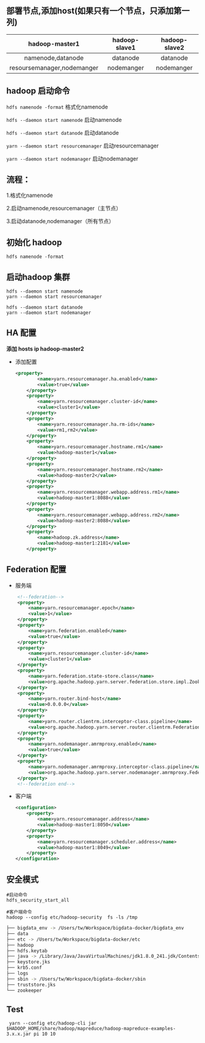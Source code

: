 ## 部署节点,添加host(如果只有一个节点，只添加第一列)

|       hadoop-master1       | hadoop-slave1 | hadoop-slave2 |
|:--------------------------:|:-------------:|:-------------:|
|     namenode,datanode      |   datanode    |   datanode    |
| resoursemanager,nodemanger |  nodemanger   |  nodemanger   |

## hadoop 启动命令

`hdfs namenode -format` 格式化namenode

`hdfs --daemon start namenode` 启动namenode

`hdfs --daemon start datanode` 启动datanode

`yarn --daemon start resourcemanager` 启动resourcemanager

`yarn --daemon start nodemanager` 启动nodemanager

## 流程：

 1.格式化namenode

 2.启动namenode,resourcemanager（主节点）

 3.启动datanode,nodemanager（所有节点）


## 初始化 hadoop 

```
hdfs namenode -format
```
## 启动hadoop 集群
```
hdfs --daemon start namenode
yarn --daemon start resourcemanager

hdfs --daemon start datanode
yarn --daemon start nodemanager
```

## HA 配置

**添加 hosts ip hadoop-master2**

- 添加配置

  ```xml
  <property>
          <name>yarn.resourcemanager.ha.enabled</name>
          <value>true</value>
      </property>
      <property>
          <name>yarn.resourcemanager.cluster-id</name>
          <value>cluster1</value>
      </property>
      <property>
          <name>yarn.resourcemanager.ha.rm-ids</name>
          <value>rm1,rm2</value>
      </property>
      <property>
          <name>yarn.resourcemanager.hostname.rm1</name>
          <value>hadoop-master1</value>
      </property>
      <property>
          <name>yarn.resourcemanager.hostname.rm2</name>
          <value>hadoop-master2</value>
      </property>
      <property>
          <name>yarn.resourcemanager.webapp.address.rm1</name>
          <value>hadoop-master1:8088</value>
      </property>
      <property>
          <name>yarn.resourcemanager.webapp.address.rm2</name>
          <value>hadoop-master2:8088</value>
      </property>
      <property>
          <name>hadoop.zk.address</name>
          <value>hadoop-master1:2181</value>
      </property>
  ```

  

## Federation 配置

- 服务端

```xml
    <!--federation-->
    <property>
        <name>yarn.resourcemanager.epoch</name>
        <value>1</value>
    </property>
    <property>
        <name>yarn.federation.enabled</name>
        <value>true</value>
    </property>
    <property>
        <name>yarn.resourcemanager.cluster-id</name>
        <value>cluster1</value>
    </property>
    <property>
        <name>yarn.federation.state-store.class</name>
        <value>org.apache.hadoop.yarn.server.federation.store.impl.ZookeeperFederationStateStore</value>
    </property>
    <property>
        <name>yarn.router.bind-host</name>
        <value>0.0.0.0</value>
    </property>
    <property>
        <name>yarn.router.clientrm.interceptor-class.pipeline</name>
        <value>org.apache.hadoop.yarn.server.router.clientrm.FederationClientInterceptor</value>
    </property>
    <property>
        <name>yarn.nodemanager.amrmproxy.enabled</name>
        <value>true</value>
    </property>
    <property>
        <name>yarn.nodemanager.amrmproxy.interceptor-class.pipeline</name>
        <value>org.apache.hadoop.yarn.server.nodemanager.amrmproxy.FederationInterceptor</value>
    </property>
    <!--federation end-->
```



- 客户端

  ```xml
  <configuration>
      <property>
          <name>yarn.resourcemanager.address</name>
          <value>hadoop-master1:8050</value>
      </property>
      <property>
          <name>yarn.resourcemanager.scheduler.address</name>
          <value>hadoop-master1:8049</value>
      </property>
  </configuration>
  ```

## 安全模式

```shell
#启动命令
hdfs_security_start_all

#客户端命令
hadoop --config etc/hadoop-security  fs -ls /tmp
```



```bash
├── bigdata_env -> /Users/tw/Workspace/bigdata-docker/bigdata_env
├── data
├── etc -> /Users/tw/Workspace/bigdata-docker/etc
├── hadoop
├── hdfs.keytab
├── java -> /Library/Java/JavaVirtualMachines/jdk1.8.0_241.jdk/Contents/Home
├── keystore.jks
├── krb5.conf
├── logs
├── sbin -> /Users/tw/Workspace/bigdata-docker/sbin
├── truststore.jks
└── zookeeper
```



## Test

` yarn --config etc/hadoop-cli jar $HADOOP_HOME/share/hadoop/mapreduce/hadoop-mapreduce-examples-3.x.x.jar pi 10 10`

